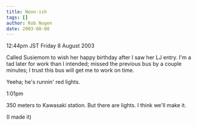 ```yaml
---
title: Noon-ish
tags: []
author: Rob Nugen
date: 2003-08-08
---
```


<p class=date>12:44pm JST Friday 8 August 2003</p>

<p>Called Susiemom to wish her happy birthday after I saw her LJ
entry.  I'm a tad later for work than I intended; missed the previous
bus by a couple minutes; I trust this bus will get me to work on
time.</p>

<p>Yeeha; he's runnin' red lights.</p>

<p class=date>1:01pm</p>

<p>350 meters to Kawasaki station.  But there are lights.  I think
we'll make it.</p>

<p>(I made it)</p>
